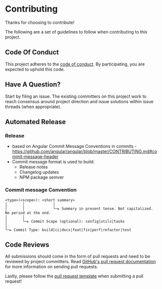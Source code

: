 # Contributing

Thanks for choosing to contribute!

The following are a set of guidelines to follow when contributing to this project.

## Code Of Conduct

This project adheres to the <COMPANY> [code of conduct](CODE_OF_CONDUCT.md). By participating,
you are expected to uphold this code.

## Have A Question?

Start by filing an issue. The existing committers on this project work to reach
consensus around project direction and issue solutions within issue threads
(when appropriate).

## Automated Release

### Release
- based on Angular Commit Message Conventions in commits -
  https://github.com/angular/angular/blob/master/CONTRIBUTING.md#commit-message-header
- Commit message format is used to build:
  * Release notes
  * Changelog updates
  * NPM package semver

### Commit message Convention

```
<type>(<scope>): <short summary>
│       │             │
│       │             └─⫸ Summary in present tense. Not capitalized. No period at the end.
│       │
│       └─⫸ Commit Scope (optional): config|utils|tasks
│
└─⫸ Commit Type: build|ci|docs|feat|fix|perf|refactor|test
```

## Code Reviews

All submissions should come in the form of pull requests and need to be reviewed
by project committers. Read [GitHub's pull request documentation](https://help.github.com/articles/about-pull-requests/)
for more information on sending pull requests.

Lastly, please follow the [pull request template](../.github/PULL_REQUEST_TEMPLATE.md) when
submitting a pull request!
